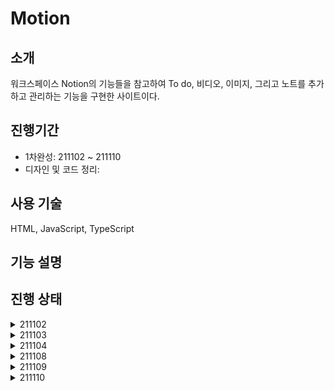 # Motion

## 소개
워크스페이스 Notion의 기능들을 참고하여 To do, 비디오, 이미지, 그리고 노트를 추가하고 관리하는 기능을 구현한 사이트이다.

## 진행기간
* 1차완성: 211102 ~ 211110
* 디자인 및 코드 정리:

## 사용 기술
HTML, JavaScript, TypeScript

## 기능 설명

## 진행 상태
<details>
<summary>211102</summary>
  
* 프로젝트 시작 및 초기 세팅 완료
* 핵심 페이지 구현 및 디자인
* 페이지 컴포넌트 및 이미지 컴포넌트 구현
</details>

<details>
<summary>211103</summary>
  
* Base Component 구현
* Base Component를 활용하여 페이지 및 이미지 컴포넌트 리팩토링
* To do, 노트, 비디오 컴포넌트 구현
</details>

<details>
<summary>211104</summary>
  
* 기능 컴포넌트들을 감싸는 page item component 구현
* interface를 활용하여 페이지에 추가하고 제거하는 기능 구현
* app.ts 리팩토링
</details>

<details>
<summary>211108</summary>
  
* 각 요소를 추가하는 버튼을 누르면 등장하는 dialog 구현
* app.ts 리팩토링
* dialog에 연결이 되지 않는 버그 해결 중

</details>

<details>
<summary>211109</summary>
  
* 요소들을 드래그를 통해 순서를 변경하는 기능 구현
* page item component, base component 리팩토링
* 각 요소를 추가하는 버튼의 내용 및 dialog 리팩토링
* dialog에 연결이 되지 않는 버그 해결 완료
* 드래그 순서 변경 시 윗 방향으로는 가능하지만 아래 방향으로는 붋가능한 버그 해결 중

</details>

<details>
<summary>211110</summary>
  
* 드래그 순서 변경 시 윗 방향으로는 가능하지만 아래 방향으로는 불가능했던 버그 해결 완료

</details>
